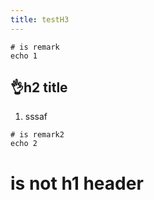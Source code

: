 ```yaml
---
title: testH3
---
```


```shell
# is remark
echo 1
```

<!-- # sd -->

## 👌h2 title

1. sssaf

```shell
# is remark2
echo 2
```

# is not h1 header
